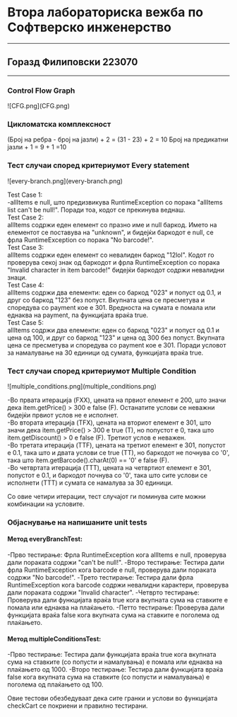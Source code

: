 
<h1>Втора лабораториска вежба по Софтверско инженерство</h1>
<hr>
<h2> Горазд Филиповски 223070</h2>
<hr>

<h3>Control Flow Graph</h3>
![CFG.png](CFG.png)

<h3>Цикломатска комплексност</h3>
(Број на ребра - број на јазли) + 2 = (31 - 23) + 2 = 10  
Број на предикатни јазли + 1 = 9 + 1 =10

<h3>Тест случаи според критериумот Every statement</h3>
![every-branch.png](every-branch.png)

Test Case 1:  
-allItems е null, што предизвикува RuntimeException со порака "allItems list can't be null!". Поради тоа, кодот се прекинува веднаш.  
Test Case 2:  
allItems содржи еден елемент со празно име и null баркод. Името на елементот се поставува на "unknown", и бидејќи баркодот е null, се фрла RuntimeException со порака "No barcode!".  
Test Case 3:  
allItems содржи еден елемент со невалиден баркод "12lol". Кодот го проверува секој знак од баркодот и фрла RuntimeException со порака "Invalid character in item barcode!" бидејќи баркодот содржи невалидни знаци.  
Test Case 4:  
allItems содржи два елементи: еден со баркод "023" и попуст од 0.1, и друг со баркод "123" без попуст. Вкупната цена се пресметува и споредува со payment кое е 301. Вредноста на сумата е помала или еднаква на payment, па функцијата враќа true.  
Test Case 5:  
allItems содржи два елементи: еден со баркод "023" и попуст од 0.1 и цена од 100, и друг со баркод "123" и цена од 300 без попуст. Вкупната цена се пресметува и споредува со payment кое е 301. Поради условот за намалување на 30 единици од сумата, функцијата враќа true.    

<h3>Тест случаи според критериумот Multiple Condition</h3>
![multiple_conditions.png](multiple_conditions.png)

-Во првата итерација (FXX), цената на првиот елемент е 200, што значи дека item.getPrice() > 300 е false (F). Останатите услови се неважни бидејќи првиот услов не е исполнет.  
-Во втората итерација (TFX), цената на вториот елемент е 301, што значи дека item.getPrice() > 300 е true (T), но попустот е 0, така што item.getDiscount() > 0 е false (F). Третиот услов е неважен.  
-Во третата итерација (TTF), цената на третиот елемент е 301, попустот е 0.1, така што и двата услови се true (TT), но баркодот не почнува со '0', така што item.getBarcode().charAt(0) == '0' е false (F).  
-Во четвртата итерација (TTT), цената на четвртиот елемент е 301, попустот е 0.1, и баркодот почнува со '0', така што сите услови се исполнети (TTT) и сумата се намалува за 30 единици.  

Со овие четири итерации, тест случајот ги поминува сите можни комбинации на условите.

<h3>Објаснување на напишаните unit tests</h3>

<h4>Метод everyBranchTest:</h4>
-Прво тестирање: Фрла RuntimeException кога allItems е null, проверува дали пораката содржи "can't be null!".  
-Второ тестирање: Тестира дали фрла RuntimeException кога barcode е null, проверува дали пораката содржи "No barcode!".  
-Трето тестирање: Тестира дали фрла RuntimeException кога barcode содржи невалидни карактери, проверува дали пораката содржи "Invalid character".  
-Четврто тестирање: Проверува дали функцијата враќа true кога вкупната сума на ставките е помала или еднаква на плаќањето.  
-Петто тестирање: Проверува дали функцијата враќа false кога вкупната сума на ставките е поголема од плаќањето.  
<h4>Метод multipleConditionsTest:</h4>
-Прво тестирање: Тестира дали функцијата враќа true кога вкупната сума на ставките (со попусти и намалувања) е помала или еднаква на плаќањето од 1000.  
-Второ тестирање: Тестира дали функцијата враќа false кога вкупната сума на ставките (со попусти и намалувања) е поголема од плаќањето од 100.  

Овие тестови обезбедуваат дека сите гранки и услови во функцијата checkCart се покриени и правилно тестирани.



